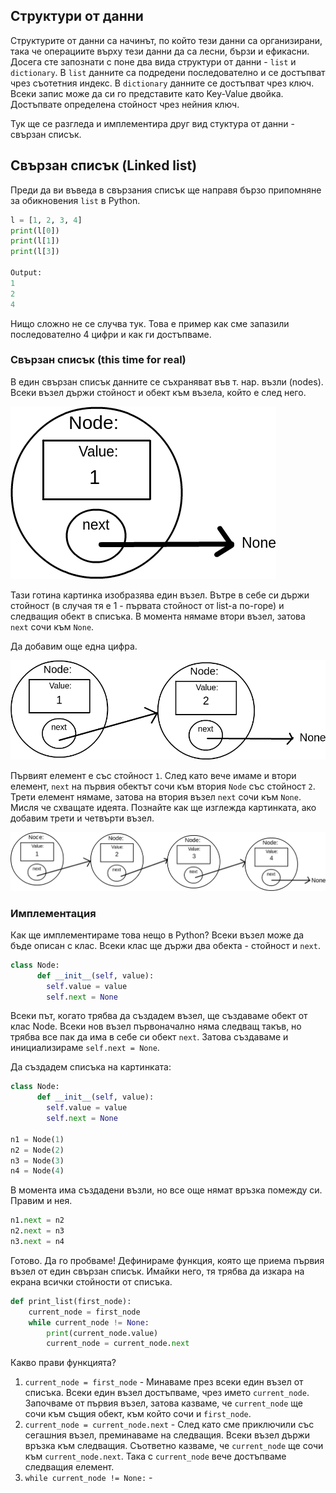## Структури от данни
Структурите от данни са начинът, по който тези данни са организирани, така че операциите върху тези данни да са лесни, бързи и ефикасни. Досега сте запознати с поне два вида структури от данни - `list` и `dictionary`. В `list` данните са подредени последователно и се достъпват чрез съотетния индекс. В `dictionary` данните се достъпват чрез ключ. Всеки запис може да си го представите като Key-Value двойка. Достъпвате определена стойност чрез нейния ключ. 

Тук ще се разгледа и имплементира друг вид стуктура от данни - свързан списък.

## Свързан списък (Linked list)
Преди да ви въведа в свързания списък ще направя бързо припомняне за обикновения `list` в Python. 
```python
l = [1, 2, 3, 4]
print(l[0])
print(l[1])
print(l[3])

Output: 
1
2
4
```
Нищо сложно не се случва тук. Това е пример как сме запазили последователно 4 цифри и как ги достъпваме.

### Свързан списък (this time for real)
В един свързан списък данните се съхраняват във т. нар. възли (nodes). Всеки възел държи стойност и обект към възела, който е след него.

<img src="./resources/first_node.png">

Тази готина картинка изобразява един възел. Вътре в себе си държи стойност (в случая тя е 1 - първата стойност от list-а по-горе) и следващия обект в списъка. В момента нямаме втори възел, затова `next` сочи към `None`.

Да добавим още една цифра.

<img src="./resources/two_nodes.png">

Първият елемент е със стойност `1`. След като вече имаме и втори елемент, `next` на първия обектът сочи към втория `Node` със стойност `2`. Трети елемент нямаме, затова на втория възел `next` сочи към `None`. Мисля че схващате идеята. Познайте как ще изглежда картинката, ако добавим трети и четвърти възел.

<img src="./resources/all_nodes.jpg">

### Имплементация
Как ще имплементираме това нещо в Python? Всеки възел може да бъде описан с клас. Всеки клас ще държи два обекта - стойност и `next`. 
```python
class Node:
	  def __init__(self, value):
		self.value = value
		self.next = None
```
Всеки път, когато трябва да създадем възел, ще създаваме обект от клас Node. Всеки нов възел първоначално няма следващ такъв, но трябва все пак да има в себе си обект `next`. Затова създаваме и инициализираме `self.next = None`. 

Да създадем списъка на картинката:
```python
class Node:
	  def __init__(self, value):
		self.value = value
		self.next = None

n1 = Node(1)
n2 = Node(2)
n3 = Node(3)
n4 = Node(4)
```

В момента има създадени възли, но все още нямат връзка помежду си. Правим и нея.

```python
n1.next = n2
n2.next = n3
n3.next = n4
```

Готово. Да го пробваме! Дефинираме функция, която ще приема първия възел от един свързан списък. Имайки него, тя трябва да изкара на екрана всички стойности от списъка.

```python
def print_list(first_node):
	current_node = first_node
	while current_node != None:
		print(current_node.value)
		current_node = current_node.next
```

Какво прави функцията?
1. `current_node = first_node` - Минаваме през всеки един възел от списъка. Всеки един възел достъпваме, чрез името `current_node`. Започваме от първия възел, затова казваме, че `current_node` ще сочи към същия обект, към който сочи и `first_node`. 
1. `current_node = current_node.next` - След като сме приключили със сегашния възел, преминаваме на следващия. Всеки възел държи връзка към следващия. Съответно казваме, че `current_node` ще сочи към `current_node.next`. Така с `current_node` вече достъпваме следващия елемент.
1. `while current_node != None:` - 










